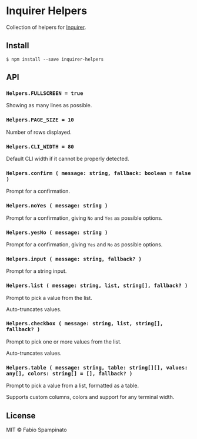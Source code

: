 # Inquirer Helpers

Collection of helpers for [Inquirer](https://www.npmjs.com/package/inquirer).

## Install

```shell
$ npm install --save inquirer-helpers
```

## API

### `Helpers.FULLSCREEN = true`

Showing as many lines as possible.

### `Helpers.PAGE_SIZE = 10`

Number of rows displayed.

### `Helpers.CLI_WIDTH = 80`

Default CLI width if it cannot be properly detected.

### `Helpers.confirm ( message: string, fallback: boolean = false )`

Prompt for a confirmation.

### `Helpers.noYes ( message: string )`

Prompt for a confirmation, giving `No` and `Yes` as possible options.

### `Helpers.yesNo ( message: string )`

Prompt for a confirmation, giving `Yes` and `No` as possible options.

### `Helpers.input ( message: string, fallback? )`

Prompt for a string input.

### `Helpers.list ( message: string, list, string[], fallback? )`

Prompt to pick a value from the list.

Auto-truncates values.

### `Helpers.checkbox ( message: string, list, string[], fallback? )`

Prompt to pick one or more values from the list.

Auto-truncates values.

### `Helpers.table ( message: string, table: string[][], values: any[], colors: string[] = [], fallback? )`

Prompt to pick a value from a list, formatted as a table.

Supports custom columns, colors and support for any terminal width.

## License

MIT © Fabio Spampinato
